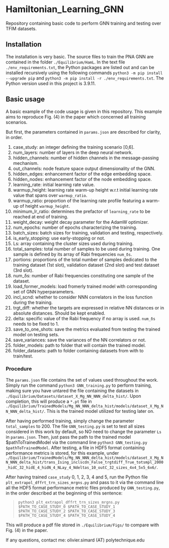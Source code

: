 # Hamiltonian_Learning_GNN
Repository containing basic code to perform GNN training and testing over TFIM datasets.


## Installation
The installation is very basic. The source files to train the PNA GNN are contained in the folder `./Equilibrium/HamL`. In the text file `./env_requirements.txt`, the Python packages are listed out and can be installed recursively using the following commands `python3 -m pip install --upgrade pip` and `python3 -m pip install -r ./env_requirements.txt`. The Python version used in this project is 3.9.11.

## Basic usage 
A basic example of the code usage is given in this repository. This example aims to reproduce Fig. (4) in the paper which concerned all training scenarios.

But first, the parameters contained in `params.json` are described for clarity, in order.

1. case_study: an integer defining the training scenario [0,6].
2. num_layers: number of layers in the deep neural network.
3. hidden_channels: number of hidden channels in the message-passing mechanism.
4. out_channels: node feature space output dimensionality of the GNN.
5. hidden_edges: enhancement factor of the edge embedding space.
6. hidden_nodes: enhancement factor of the node embedding space.
7. learning_rate: initial learning rate value.
8. warmup_height: learning rate warm-up height w.r.t initial learning rate value that spans over `warmup_ratio`.
9. warmup_ratio: proportion of the learning rate profile featuring a warm-up of height `warmup_height`.
10. minimum_lr_ratio: determines the prefactor of `learning_rate` to be reached at end of training.
11. weight_decay: weight decay parameter for the AdamW optimizer.
12. num_epochs: number of epochs characterizing the training.
13. batch_sizes: batch sizes for training, validation and testing, respectively.
14. is_early_stopping: use early-stopping or not.
15. Ls: array containing the cluster sizes used during training.
16. total_samples: total number of samples to be used during training. One sample is defined by its array of Rabi frequencies `num_δs`.
17. portions: proportions of the total number of samples dedicated to the training dataset (1st slot), validation dataset (2nd slot) and test dataset (3rd slot).
18. num_δs: number of Rabi frequencies constituting one sample of the dataset.
19. load_former_models: load fromerly trained model with corresponding set of GNN hyperparameters.
20. incl_scnd: whether to consider NNN correlators in the loss function during the training.
21. trgt_diff: whether the targets are expressed in relative NN distances or in absolute distances. Should be kept enabled.
22. delta: specific value of the Rabi frequency if no array is used. `num_δs` needs to be fixed to 1.
23. save_to_one_shots: save the metrics evaluated from testing the trained model on testing sets.
24. save_variances: save the variances of the NN correlators or not.
25. folder_models: path to folder that will contain the trained model.
26. folder_datasets: path to folder containing datasets from with to train/test.

### Procedure

The `params.json` file contains the set of values used throughout the work. Simply run the command `python3 GNN_training.py` to perform training, making sure you have untared the file containing the datasets in `./Equilibrium/Datasets/dataset_X_Mg_NN_NNN_delta_hist/`. Upon completion, this will produce a `*.pt` file in `./Equilibrium/TrainedModels/Mg_NN_NNN_delta_hist/models/dataset_X_Mg_NN_NNN_delta_hist/`. This is the trained model utilized for testing later on. 

After having performed training, simply change the parameter `total_samples` to 200. The file `GNN_testing.py` is set to test all sizes considered in this work by default, so NO need to change the parameter `Ls` in `params.json`. Then, just pass the path to the trained model $pathToTrainedModel via the command line `python3 GNN_testing.py $pathToTrainedModel`. After testing, a file in HDF5 format containing performance metrics is stored, for this example, under `./Equilibrium/TrainedModels/Mg_NN_NNN_delta_hist/models/dataset_X_Mg_NN_NNN_delta_hist/trans_Ising_inclscdn_False_trgtdiff_True_totsmpl_2000_hidC_32_hidE_4_hidN_4_NLay_4_Ndeltas_10_outC_32_sizes_4x4_5x5_6x6/`.

After having trained `case_study` 0, 1, 2, 3, 4 and 5, run the Python file `plt_extrapol_dffrt_trn_sizes_mrgns.py` and pass to it via the command line all the HDF5 format performance metric files produced by `GNN_testing.py`, in the order described at the beginning of this sentence:

> `python3 plt_extrapol_dffrt_trn_sizes_mrgns.py $PATH_TO_CASE_STUDY_0 $PATH_TO_CASE_STUDY_1 $PATH_TO_CASE_STUDY_2 $PATH_TO_CASE_STUDY_3 $PATH_TO_CASE_STUDY_4 $PATH_TO_CASE_STUDY_4`

This will produce a pdf file stored in `./Equilibrium/Figs/` to compare with Fig. (4) in the paper.

If any questions, contact me: olivier.simard (AT) polytechnique.edu

